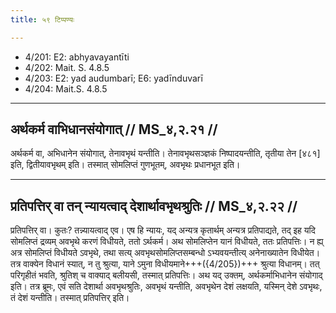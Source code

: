 ```yaml
---
title: ५९ टिप्पण्यः

---
```

- 4/201: E2: abhyavayantīti
- 4/202: Mait. S. 4.8.5
- 4/203: E2: yad audumbarī; E6: yadīnduvarī
- 4/204: Mait.S. 4.8.5

____________________________________________


## अर्थकर्म वाभिधानसंयोगात् // MS_४,२.२१ //

अर्थकर्म वा, अभिधानेन संयोगात्, तेनावभृथं यन्तीति। तेनावभृथसञ्ज्ञकं निष्पादयन्तीति, तृतीया तेन [४८१] इति, द्वितीयावभृथम् इति। तस्मात् सोमलिप्तं गुणभूतम्, अवभृथः प्रधानभूत इति।


____________________________________________


## प्रतिपत्तिर् वा तन् न्यायत्वाद् देशार्थावभृथश्रुतिः // MS_४,२.२२ //

प्रतिपत्तिर् वा। कुतः? तन्न्यायत्वाद् एव। एष हि न्यायः, यद् अन्यत्र कृतार्थम् अन्यत्र प्रतिपाद्यते, तद् इह यदि सोमलिप्तं द्रव्यम् अवभृथे करणं विधीयते, ततो ऽर्थकर्म। अथ सोमलिप्तेन यानं विधीयते, ततः प्रतिपत्तिः। न ह्य् अत्र सोमलिप्तं विधीयते ऽवभृथे, तथा सत्य् अवभृथसोमलिप्तसम्बन्धो ऽभ्यवयन्तीत्य् अनेनाख्यातेन विधीयेत। तत्र वाक्येन विधानं स्यात्, न तु श्रुत्या, याने ऽमुना विधीयमाने+++({4/205})+++ श्रुत्या विधानम्। तत् परिगृहीतं भवति, श्रुतिश् च वाक्याद् बलीयसी, तस्मात् प्रतिपत्तिः। अथ यद् उक्तम्, अर्थकर्माभिधानेन संयोगाद् इति। तत्र ब्रूमः, एवं सति देशार्था अवभृथश्रुतिः, अवभृथं यन्तीति, अवभृथेन देशं लक्षयति, यस्मिन् देशे ऽवभृथः, तं देशं यन्तीति। तस्मात् प्रतिपत्तिर् इति।